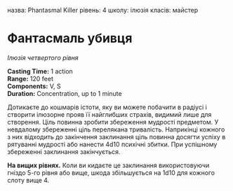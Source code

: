назва: Phantasmal Killer рівень: 4 школу: ілюзія класів: майстер

# Фантасмаль убивця
_Ілюзія четвертого рівня_

**Casting Time:** 1 action    
**Range:** 120 feet    
**Components:** V, S    
**Duration:** Concentration, up to 1 minute

Дотикаєте до кошмарів істоти, яку ви можете побачити в радіусі і створити ілюзорне прояв її найглибших страхів, видимий лише для створення. Ціль повинна зробити збереження мудрості предметом. У невдалому збереженні ціль перелякана тривалість. Наприкінці кожного з них відходить до закінчення заклинання ціль повинна досягти успіху в рятуванні мудрості або нанести 4d10 психічні збитки. При успішному збереженні заклинання закінчується.

**На вищих рівнях.** Коли ви кидаєте це заклинання використовуючи гніздо 5-го рівня або вище, шкода збільшується на 1d10 для кожного слоту вище 4.